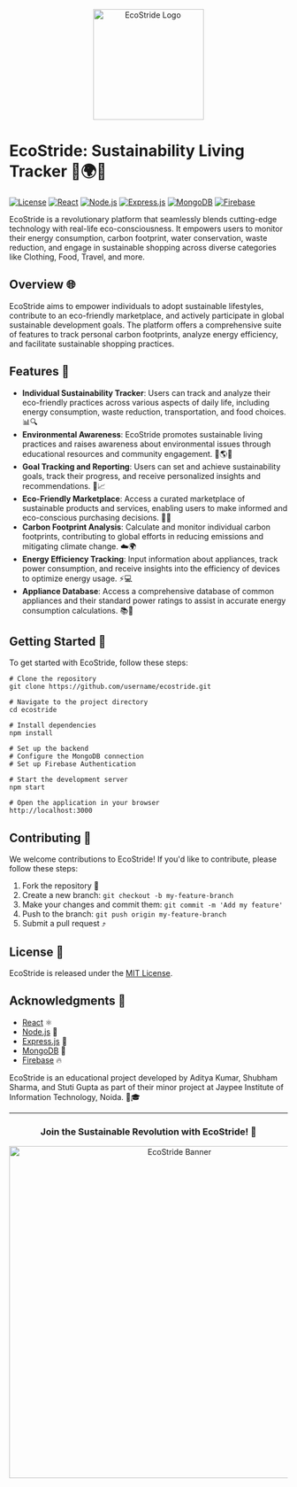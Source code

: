 <div align="center">
  <img src="https://github.com/shrivastavaditya/EcoStride-Sustainability-Living-Tracker/blob/main/front/public/images/EcoStride_logo(1).png" alt="EcoStride Logo" width="200">
</div>

# EcoStride: Sustainability Living Tracker 🌳🌍💚

[![License](https://img.shields.io/badge/License-MIT-green.svg)](https://opensource.org/licenses/MIT)
[![React](https://img.shields.io/badge/React-61DAFB?style=flat&logo=react&logoColor=white)](https://reactjs.org/)
[![Node.js](https://img.shields.io/badge/Node.js-339933?style=flat&logo=node.js&logoColor=white)](https://nodejs.org/)
[![Express.js](https://img.shields.io/badge/Express-000000?style=flat&logo=express&logoColor=white)](https://expressjs.com/)
[![MongoDB](https://img.shields.io/badge/MongoDB-47A248?style=flat&logo=mongodb&logoColor=white)](https://www.mongodb.com/)
[![Firebase](https://img.shields.io/badge/Firebase-FFCA28?style=flat&logo=firebase&logoColor=white)](https://firebase.google.com/)

EcoStride is a revolutionary platform that seamlessly blends cutting-edge technology with real-life eco-consciousness. It empowers users to monitor their energy consumption, carbon footprint, water conservation, waste reduction, and engage in sustainable shopping across diverse categories like Clothing, Food, Travel, and more.

## Overview 🌐

EcoStride aims to empower individuals to adopt sustainable lifestyles, contribute to an eco-friendly marketplace, and actively participate in global sustainable development goals. The platform offers a comprehensive suite of features to track personal carbon footprints, analyze energy efficiency, and facilitate sustainable shopping practices.

## Features 🌟

- **Individual Sustainability Tracker**: Users can track and analyze their eco-friendly practices across various aspects of daily life, including energy consumption, waste reduction, transportation, and food choices. 📊🔍
- **Environmental Awareness**: EcoStride promotes sustainable living practices and raises awareness about environmental issues through educational resources and community engagement. 🌳🌎💡
- **Goal Tracking and Reporting**: Users can set and achieve sustainability goals, track their progress, and receive personalized insights and recommendations. 🎯📈
- **Eco-Friendly Marketplace**: Access a curated marketplace of sustainable products and services, enabling users to make informed and eco-conscious purchasing decisions. 🛒🌱
- **Carbon Footprint Analysis**: Calculate and monitor individual carbon footprints, contributing to global efforts in reducing emissions and mitigating climate change. ☁️🌍
- **Energy Efficiency Tracking**: Input information about appliances, track power consumption, and receive insights into the efficiency of devices to optimize energy usage. ⚡💻
- **Appliance Database**: Access a comprehensive database of common appliances and their standard power ratings to assist in accurate energy consumption calculations. 📚🔋

## Getting Started 🚀

To get started with EcoStride, follow these steps:

```
# Clone the repository
git clone https://github.com/username/ecostride.git

# Navigate to the project directory
cd ecostride

# Install dependencies
npm install

# Set up the backend
# Configure the MongoDB connection
# Set up Firebase Authentication

# Start the development server
npm start

# Open the application in your browser
http://localhost:3000
```

## Contributing 🤝

We welcome contributions to EcoStride! If you'd like to contribute, please follow these steps:

1. Fork the repository 🍴
2. Create a new branch: `git checkout -b my-feature-branch`
3. Make your changes and commit them: `git commit -m 'Add my feature'`
4. Push to the branch: `git push origin my-feature-branch`
5. Submit a pull request ⤴️

## License 📄

EcoStride is released under the [MIT License](https://opensource.org/licenses/MIT).

## Acknowledgments 🙏

- [React](https://reactjs.org/) ⚛️
- [Node.js](https://nodejs.org/) 💚
- [Express.js](https://expressjs.com/) 🚀
- [MongoDB](https://www.mongodb.com/) 🍃
- [Firebase](https://firebase.google.com/) 🔥

EcoStride is an educational project developed by Aditya Kumar, Shubham Sharma, and Stuti Gupta as part of their minor project at Jaypee Institute of Information Technology, Noida. 🏫🎓

---

<div align="center">
  <h3>Join the Sustainable Revolution with EcoStride! 🌿</h3>
  <img src="https://github.com/shrivastavaditya/EcoStride-Sustainability-Living-Tracker/blob/main/front/public/images/EcoStride_logo(1).png" alt="EcoStride Banner" width="600">
</div>
